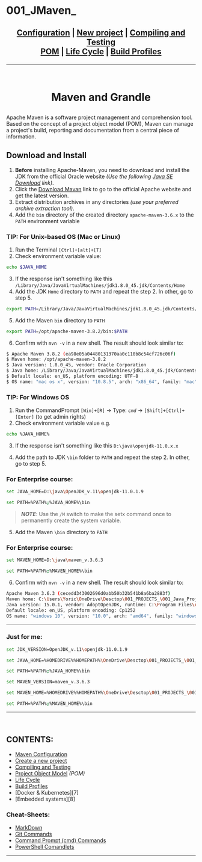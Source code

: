 # 001_JMaven_

## <p align=center>[Configuration][MavenCfg] | [New project][NewMvnPro] | [Compiling and Testing][ConmpTest]  <br/> [POM][MvnPOM] | [Life Cycle][LifeCycl] | [Build Profiles][BldProf] </p>

<!--
* [Configuration][MavenCfg]
* [New project][NewMvnPro]
* [Compiling and Testing][ConmpTest]
* [Project Object Model][MvnPOM] *(POM)*
* [Life Cycle][LifeCycl]
* [Build Profiles][BldProf]

-->

[MavenCfg]: res/001_Git_and_GitHub_/Git_And_GitHub.md
[NewMvnPro]: res/002_Windows_/Windows.md
[ConmpTest]: res/003_Linux_(Unix)_/Linux_(Unix).md
[MvnPOM]: res/004_Networks_/Networks.md
[LifeCycl]: res/005_Programming_languages_/Programming.md
[BldProf]: res/006_Databases_/Databases.md

---
<br/>
<!-- ---------------------------------- * Navigation * ---------------------------------- -->

# <p align=center><b>Maven and Grandle</b></p>

Apache Maven is a software project management and comprehension tool. Based on the concept of a project object model (POM), Maven can manage a project's build, reporting and documentation from a central piece of information.

## Download and Install
1. **Before** installing Apache-Maven, you need to download and install the JDK from the official Oracle website *(Use the following [Java SE Download][loadJDK] link)*.
2. Click the [Download Mavan][loadMvn] link to go to the official Apache website and get the latest version. 
3. Extract distribution archives in any directories *(use your preferred archive extraction tool)*.
4. Add the `bin` directory of the created directory `apache-maven-3.6.x` to the `PATH` environment variable

### **TIP:** For **Unix-based OS** (Mac or Linux)
1. Run the Terminal `[Ctrl]+[alt]+[T]` 
2. Check environment variable value:

```bash
echo $JAVA_HOME
```

3. If the response isn't something like this `/Library/Java/JavaVirtualMachines/jdk1.8.0_45.jdk/Contents/Home` 
4. Add the JDK `Home` directory to `PATH` and repeat the step 2. In other, go to step 5.

```bash
export PATH=/Library/Java/JavaVirtualMachines/jdk1.8.0_45.jdk/Contents/Home:$PATH
```

5. Add the Maven `bin` directory to `PATH`

```bash
export PATH=/opt/apache-maven-3.8.2/bin:$PATH
```
6. Confirm with `mvn -v` in a new shell. The result should look similar to:

```bash
$ Apache Maven 3.8.2 (ea98e05a04480131370aa0c110b8c54cf726c06f)
$ Maven home: /opt/apache-maven-3.8.2
$ Java version: 1.8.0_45, vendor: Oracle Corporation
$ Java home: /Library/Java/JavaVirtualMachines/jdk1.8.0_45.jdk/Contents/Home/jre
$ Default locale: en_US, platform encoding: UTF-8
$ OS name: "mac os x", version: "10.8.5", arch: "x86_64", family: "mac"
```

### **TIP:** For **Windows OS**
1. Run the CommandPrompt `[Win]+[R]` -> Type: *`cmd`* -> `[Shift]+[Ctrl]+[Enter]` (to get admin rights)
2. Check environment variable value e.g.

```bash
echo %JAVA_HOME%
```
3. If the response isn't something like this `D:\java\openjdk-11.0.x.x` 

4. Add the path to JDK `\bin` folder to `PATH` and repeat the step 2. In other, go to step 5.

### For Enterprise course:
```bash
set JAVA_HOME=D:\java\OpenJDK_v.11\openjdk-11.0.1.9
```
```bash
set PATH=%PATH%;%JAVA_HOME%\bin
```

> ***NOTE***: Use the `/M` switch to make the setx command once to permanently create the system variable.

5. Add the Maven `\bin` directory to `PATH`

### For Enterprise course:
```bash
set MAVEN_HOME=D:\java\maven_v.3.6.3
```
```bash
set PATH=%PATH%;%MAVEN_HOME%\bin
```

6. Confirm with `mvn -v` in a new shell. The result should look similar to:

```bash
Apache Maven 3.6.3 (cecedd343002696d0abb50b32b541b8a6ba2883f)
Maven home: C:\Users\Yoric\OneDrive\Desctop\001_PROJECTS_\001_Java_Projects_\#_HOMEWORKS_\#_JavaEnterprise_\env\maven_v.3.6.3\bin\..
Java version: 15.0.1, vendor: AdoptOpenJDK, runtime: C:\Program Files\AdoptOpenJDK\jdk-15.0.1.9-hotspot
Default locale: en_US, platform encoding: Cp1252
OS name: "windows 10", version: "10.0", arch: "amd64", family: "windows"
```

---
### Just for me:
```bash
set JDK_VERSION=OpenJDK_v.11\openjdk-11.0.1.9
```
```bash
set JAVA_HOME=%HOMEDRIVE%%HOMEPATH%\OneDrive\Desctop\001_PROJECTS_\001_Java_Projects_\#_HOMEWORKS_\#_JavaEnterprise_\env\%JDK_VERSION%
```
```bash
set PATH=%PATH%;%JAVA_HOME%\bin
```

```bash
set MAVEN_VERSION=maven_v.3.6.3
```
```bash
set MAVEN_HOME=%HOMEDRIVE%%HOMEPATH%\OneDrive\Desctop\001_PROJECTS_\001_Java_Projects_\#_HOMEWORKS_\#_JavaEnterprise_\env\%MAVEN_VERSION%
```
```bash
set PATH=%PATH%;%MAVEN_HOME%\bin
```

---
<br/>


<!--
* [Download JDK][loadJDK]
* [Download Maven][loadMvn]
-->

[loadJDK]: https://www.oracle.com/javadownload
[loadMvn]: https://maven.apache.org/download.cgi




## CONTENTS:<!--Done!-->
* [Maven Configuration][MavenCfg]
* [Create a new project][NewMvnPro]
* [Compiling and Testing][ConmpTest]
* [Project Object Model][MvnPOM] *(POM)*
* [Life Cycle][LifeCycl]
* [Build Profiles][BldProf]
* [Docker & Kubernetes][7]
* [Embedded systems][8]


### Cheat-Sheets:
* [MarkDown][9]
* [Git Commands][10]
* [Command Prompt (cmd) Commands][11]
* [PowerShell Comandlets][12]


<!--
* [MarkDown][9]
* [Git Commands][10]
-->

[9]: res/001_Git_and_GitHub_/res/001_Markdown_README_/read/MarkDown.md
[10]: res/001_Git_and_GitHub_/res/002_Git_Commands_/read/Git_Commands.md
[11]: res/002_Windows_/res/32_Cmd_PROMPT_/read/CommandPrompt_commands.md
[12]: res/002_Windows_/res/32_Cmdlet_POWERSHELL_/read/PowerShell.md

---
<br/>